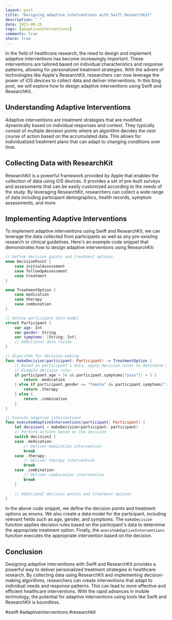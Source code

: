 ```yaml
---
layout: post
title: "Designing adaptive interventions with Swift ResearchKit"
description: " "
date: 2023-09-25
tags: [adaptiveinterventions]
comments: true
share: true
---
```


In the field of healthcare research, the need to design and implement adaptive interventions has become increasingly important. These interventions are tailored based on individual characteristics and response patterns, allowing for personalized treatment strategies. With the advent of technologies like Apple's ResearchKit, researchers can now leverage the power of iOS devices to collect data and deliver interventions. In this blog post, we will explore how to design adaptive interventions using Swift and ResearchKit.

## Understanding Adaptive Interventions

Adaptive interventions are treatment strategies that are modified dynamically based on individual responses and context. They typically consist of multiple decision points where an algorithm decides the next course of action based on the accumulated data. This allows for individualized treatment plans that can adapt to changing conditions over time.

## Collecting Data with ResearchKit

ResearchKit is a powerful framework provided by Apple that enables the collection of data using iOS devices. It provides a set of pre-built surveys and assessments that can be easily customized according to the needs of the study. By leveraging ResearchKit, researchers can collect a wide range of data including participant demographics, health records, symptom assessments, and more.

## Implementing Adaptive Interventions

To implement adaptive interventions using Swift and ResearchKit, we can leverage the data collected from participants as well as any pre-existing research or clinical guidelines. Here's an example code snippet that demonstrates how to design adaptive interventions using ResearchKit:

```swift
// Define decision points and treatment options
enum DecisionPoint {
    case initialAssessment
    case followUpAssessment
    case treatment
}

enum TreatmentOption {
    case medication
    case therapy
    case combination
}

// Define participant data model
struct Participant {
    var age: Int
    var gender: String
    var symptoms: [String: Int]
    // Additional data fields
}

// Algorithm for decision making
func makeDecision(participant: Participant) -> TreatmentOption {
    // Based on participant's data, apply decision rules to determine the treatment option
    // Example decision rule:
    if participant.age > 50 && participant.symptoms["pain"]! > 5 {
        return .medication
    } else if participant.gender == "female" && participant.symptoms["anxiety"]! > 3 {
        return .therapy
    } else {
        return .combination
    }
}

// Execute adaptive interventions
func executeAdaptiveInterventions(participant: Participant) {
    let decision1 = makeDecision(participant: participant)
    // Perform actions based on the decision
    switch decision1 {
    case .medication:
        // Deliver medication intervention
        break
    case .therapy:
        // Deliver therapy intervention
        break
    case .combination:
        // Deliver combination intervention
        break
    }
    
    // Additional decision points and treatment options
}
```

In the above code snippet, we define the decision points and treatment options as enums. We also create a data model for the participant, including relevant fields such as age, gender, and symptoms. The `makeDecision` function applies decision rules based on the participant's data to determine the appropriate treatment option. Finally, the `executeAdaptiveInterventions` function executes the appropriate intervention based on the decision.

## Conclusion

Designing adaptive interventions with Swift and ResearchKit provides a powerful way to deliver personalized treatment strategies in healthcare research. By collecting data using ResearchKit and implementing decision-making algorithms, researchers can create interventions that adapt to individual needs and response patterns. This can lead to more effective and efficient healthcare interventions. With the rapid advances in mobile technology, the potential for adaptive interventions using tools like Swift and ResearchKit is boundless.

#swift #adaptiveinterventions #researchkit